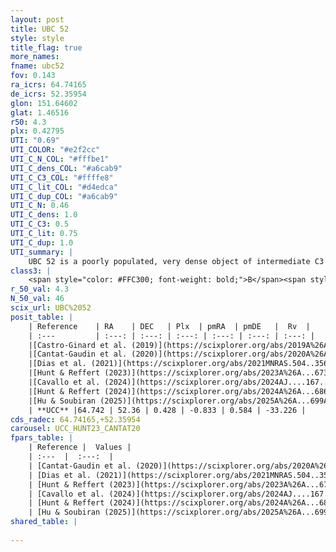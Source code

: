 ```yaml
---
layout: post
title: UBC 52
style: style
title_flag: true
more_names: 
fname: ubc52
fov: 0.143
ra_icrs: 64.74165
de_icrs: 52.35954
glon: 151.64602
glat: 1.46516
r50: 4.3
plx: 0.42795
UTI: "0.69"
UTI_COLOR: "#e2f2cc"
UTI_C_N_COL: "#fffbe1"
UTI_C_dens_COL: "#a6cab9"
UTI_C_C3_COL: "#ffffe8"
UTI_C_lit_COL: "#d4edca"
UTI_C_dup_COL: "#a6cab9"
UTI_C_N: 0.46
UTI_C_dens: 1.0
UTI_C_C3: 0.5
UTI_C_lit: 0.75
UTI_C_dup: 1.0
UTI_summary: |
    UBC 52 is a poorly populated, very dense object of intermediate C3 quality. It is well-studied in the literature.
class3: |
    <span style="color: #FFC300; font-weight: bold;">B</span><span style="color: #FFC300; font-weight: bold;">B</span>
r_50_val: 4.3
N_50_val: 46
scix_url: UBC%2052
posit_table: |
    | Reference    | RA    | DEC   | Plx  | pmRA  | pmDE   |  Rv  |
    | :---         | :---: | :---: | :---: | :---: | :---: | :---: |
    |[Castro-Ginard et al. (2019)](https://scixplorer.org/abs/2019A%26A...627A..35C) | 64.741 | 52.373 | 0.412 | -0.856 | 0.58 | -- |
    |[Cantat-Gaudin et al. (2020)](https://scixplorer.org/abs/2020A%26A...640A...1C) | 64.728 | 52.344 | 0.401 | -0.868 | 0.616 | -- |
    |[Dias et al. (2021)](https://scixplorer.org/abs/2021MNRAS.504..356D) | 64.729 | 52.37 | 0.387 | -0.829 | 0.591 | -29.962 |
    |[Hunt & Reffert (2023)](https://scixplorer.org/abs/2023A%26A...673A.114H) | 64.793 | 52.332 | 0.431 | -0.843 | 0.574 | -42.463 |
    |[Cavallo et al. (2024)](https://scixplorer.org/abs/2024AJ....167...12C) | 64.756 | 52.364 | 0.431 | -- | -- | -- |
    |[Hunt & Reffert (2024)](https://scixplorer.org/abs/2024A%26A...686A..42H) | 64.793 | 52.332 | 0.431 | -0.843 | 0.574 | -42.463 |
    |[Hu & Soubiran (2025)](https://scixplorer.org/abs/2025A%26A...699A.246H) | 64.756 | 52.364 | -- | -- | -- | -- |
    | **UCC** |64.742 | 52.36 | 0.428 | -0.833 | 0.584 | -33.226 | 
cds_radec: 64.74165,+52.35954
carousel: UCC_HUNT23_CANTAT20
fpars_table: |
    | Reference |  Values |
    | :---  |  :---:  |
    | [Cantat-Gaudin et al. (2020)](https://scixplorer.org/abs/2020A%26A...640A...1C) | `AVNN=1.56, DMNN=11.73, AgeNN=9.01` |
    | [Dias et al. (2021)](https://scixplorer.org/abs/2021MNRAS.504..356D) | `Av=2.147, Dist=2081, logage=8.794, [Fe/H]=-0.09` |
    | [Hunt & Reffert (2023)](https://scixplorer.org/abs/2023A%26A...673A.114H) | `AV50=1.784, diffAV50=0.93, MOD50=11.653, logAge50=8.878` |
    | [Cavallo et al. (2024)](https://scixplorer.org/abs/2024AJ....167...12C) | `AV50=1.84, dMod50=11.71, logAge50=8.92, [Fe/H]50=0.42` |
    | [Hunt & Reffert (2024)](https://scixplorer.org/abs/2024A%26A...686A..42H) | `MassJ=280.678` |
    | [Hu & Soubiran (2025)](https://scixplorer.org/abs/2025A%26A...699A.246H) | `MA22=-0.2, MA23f=-0.3, MZ23=-0.21, MK24=-0.23, MF24=-0.24` |
shared_table: |
    
---
```

